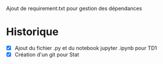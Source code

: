 Ajout de requirement.txt pour gestion des dépendances
# Historique
* [X] Ajout du fichier .py et du notebook jupyter .ipynb pour TD1
* [X] Création d'un git pour Stat
